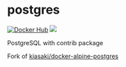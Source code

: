 # postgres
[![Docker Hub](https://img.shields.io/badge/docker-ready-blue.svg)](https://registry.hub.docker.com/u/msokk/postgres/)
[![](https://badge.imagelayers.io/msokk/postgres:latest.svg)](https://imagelayers.io/?images=msokk/postgres:latest 'Get your own badge on imagelayers.io')

PostgreSQL with contrib package

Fork of [kiasaki/docker-alpine-postgres](https://github.com/kiasaki/docker-alpine-postgres)
